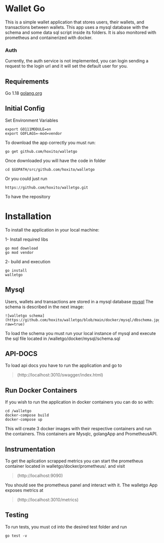 
# Wallet Go

This is a simple wallet application that stores users, their wallets, and transactions between wallets. This app uses a mysql database with the schema and some data sql script inside its folders. It is also monitored with prometheus and containerized with docker.


### Auth

Currently, the auth service is not implemented, you can login sending a request to the login url and it will set the default user for you.
## Requirements

Go 1.18  [golang.org](https://golang.org/doc/install)

## Initial Config
Set Environment Variables

    export GO111MODULE=on
    export GOFLAGS=-mod=vendor

To download the app correctly you must run:

    go get github.com/hoxito/walletgo

Once downloaded you will have the code in folder

    cd $GOPATH/src/github.com/hoxito/walletgo

Or you could just run

    https://github.com/hoxito/walletgo.git

To have the repository

# Installation

To install the application in your local machine:

1- Install required libs

    go mod download
	go mod vendor


2- build and execution

    go install
    walletgo


## Mysql

Users, wallets and transactions are stored in a mysql database [mysql](https://www.mysql.com/downloads/)
The schema is described in the next image:
```
![walletgo schema](https://github.com/hoxito/walletgo/blob/main/docker/mysql/dbschema.jpg?raw=true)
```
To load the schema you must run your local instance of mysql and execute the sql file located in /walletgo/docker/mysql/schema.sql


## API-DOCS
To load api docs you have to run the application and go to

> (http://localhost:3010/swagger/index.html)


## Run Docker Containers
If you wish to run the application in docker containers you can do so with:

    cd /walletgo
    docker-compose build
    docker-compose up
This will create 3 docker images with their respective containers and run the containers. This containers are Mysqlc, golangApp and PrometheusAPI.


## Instrumentation
To get the aplication scrapped metrics you can start the prometheus container located in walletgo/docker/prometheus/. and visit

> (http://localhost:9090)

You should see the prometheus panel and interact with it. The walletgo App exposes metrics at
> (http://localhost:3010/metrics)


## Testing
To run tests, you must cd into the desired test folder and run 

    go test -v
